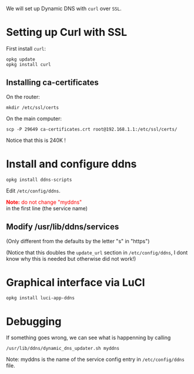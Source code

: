
We will set up Dynamic DNS with `curl` over `SSL`.

Setting up Curl with SSL
========================

First install `curl`:

    opkg update
    opkg install curl


Installing  ca-certificates 
---------------------------

On the router: 

    mkdir /etc/ssl/certs

On the main computer:

    scp -P 29649 ca-certificates.crt root@192.168.1.1:/etc/ssl/certs/

Notice that this is 240K ! 

Install and configure ddns
==========================

    opkg install ddns-scripts

Edit `/etc/config/ddns`.

<div style="color:red;"> <b>Note:</b> do not change "myddns"</div>  in the first line (the service name)

Modify /usr/lib/ddns/services
-----------------------------

(Only different from the defaults by the letter "s" in "https")

(Notice that this doubles the `update_url` section in `/etc/config/ddns`, I dont know why this is needed but otherwise did not work!)

Graphical interface via LuCI
============================

    opkg install luci-app-ddns

Debugging
=========

If something goes wrong, we can see what is happenning by calling

    /usr/lib/ddns/dynamic_dns_updater.sh myddns

Note: myddns is the name of the service config entry in `/etc/config/ddns` file. 

